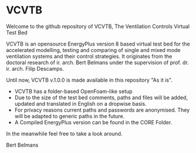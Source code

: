 # VCVTB
Welcome to the github repository of VCVTB, The Ventilation Controls Virtual Test Bed

VCVTB is an opensource EnergyPlus version 8 based virtual test bed for the accelerated modelling, testing and comparing of single and mixed mode ventilation systems and their control strategies. It originates from the doctoral research of ir. arch. Bert Belmans under the supervision of prof. dr. ir. arch. Filip Descamps.

Until now, VCVTB v.1.0.0 is made available in this repository "As it is". 
- VCVTB has a folder-based OpenFoam-like setup
- Due to the size of the test bed comments, paths and files will be added, updated and translated in English on a dropwise basis.
- For privacy reasons current paths and passwords are anonymised. They will be adapted to generic paths in the future.
- A Compiled EnergyPlus version can be found in the CORE Folder.

In the meanwhile feel free to take a look around. 

Bert Belmans
